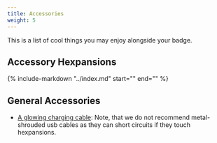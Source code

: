```yaml
---
title: Accessories
weight: 5
---
```


This is a list of cool things you may enjoy alongside your badge.

## Accessory Hexpansions

<div class="scroll-container">
{%
   include-markdown "../index.md"
   start="<!--hexpansions-start-->"
   end="<!--hexpansions-end-->"
%}
</div>

## General Accessories

- [A glowing charging cable](https://www.amazon.co.uk/Charger-Charging-iPhone-Samsung-MacBook/dp/B0CSS8YZDZ/ref=sr_1_6): Note, that we do not recommend metal-shrouded usb cables as they can short circuits if they touch hexpansions.